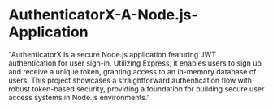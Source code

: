 # AuthenticatorX-A-Node.js-Application

"AuthenticatorX is a secure Node.js application featuring JWT authentication for user sign-in. Utilizing Express, it enables users to sign up and receive a unique token, granting access to an in-memory database of users. This project showcases a straightforward authentication flow with robust token-based security, providing a foundation for building secure user access systems in Node.js environments."

